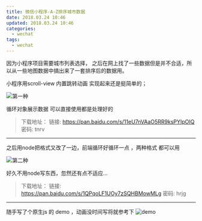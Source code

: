 ```yaml
---
title: 微信小程序-A-Z排序城市数据
date: 2018.03.24 10:46
updated: 2018.03.24 10:46
categories: 
  - wechat
tags:
  - wechat
---
```

因为小程序项目需要城市列表选择， 之后在网上找了一些数据但是并不合适，所以从一些地图数据中搞出来了一套排序后的数据用。

小程序用scroll-view 内置跳转动画 实现起来还是挺简单的；
<!-- more -->
![第一种](https://cdn.jsdelivr.net/gh/BestJarvan/pic-imgs/imgs/202201171421692.png)

循环对象展示数据  可以直接使用都是处理好的

>下载地址：
>链接: https://pan.baidu.com/s/11eU7nVAaO5RR9ksPYIpOIQ 
>密码: tnrv

***
之后用node把格式又改了一边，前端循环好循环一点 ，两种格式  都可以用

![第二种](https://cdn.jsdelivr.net/gh/BestJarvan/pic-imgs/imgs/202201171421368.png)

好久不用node写东西，忽然还有点不适应...

>下载地址：
>链接: https://pan.baidu.com/s/1QPqoLF1UOy7zSQHBMowMLg 
>密码: hrjg

***
随手写了个原生js 的 demo ，动画没时间写将就参考下
![demo](https://cdn.jsdelivr.net/gh/BestJarvan/pic-imgs/imgs/202201171421829.gif)